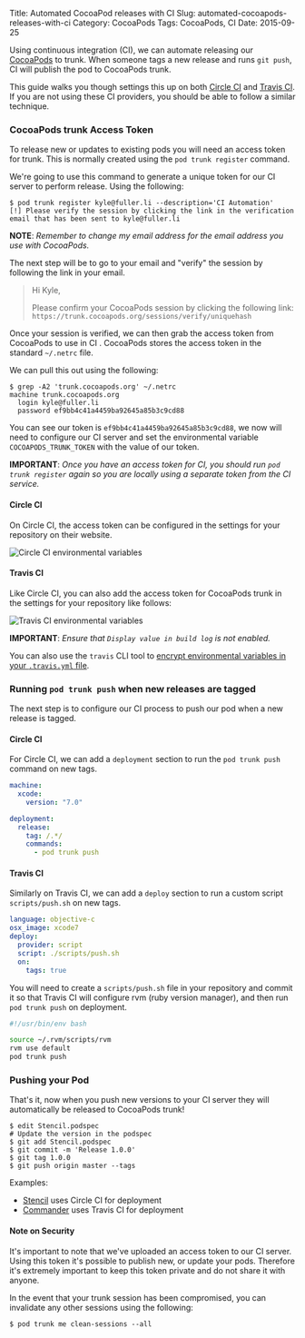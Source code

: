 Title: Automated CocoaPod releases with CI
Slug: automated-cocoapods-releases-with-ci
Category: CocoaPods
Tags: CocoaPods, CI
Date: 2015-09-25

Using continuous integration (CI), we can automate releasing our
[CocoaPods](https://cocoapods.org/) to trunk. When someone tags a new release
and runs `git push`, CI will publish the pod to CocoaPods trunk.

This guide walks you though settings this up on both
[Circle CI](https://circleci.com) and [Travis CI](https://travis-ci.org). If
you are not using these CI providers, you should be able to follow a similar
technique.

### CocoaPods trunk Access Token

To release new or updates to existing pods you will need an access token
for trunk. This is normally created using the `pod trunk register` command.

We're going to use this command to generate a unique token for our CI server to
perform release. Using the following:

```shell
$ pod trunk register kyle@fuller.li --description='CI Automation'
[!] Please verify the session by clicking the link in the verification email that has been sent to kyle@fuller.li
```

**NOTE**: *Remember to change my email address for the email address you use
with CocoaPods.*

The next step will be to go to your email and "verify" the session by following
the link in your email.

> Hi Kyle,
>
> Please confirm your CocoaPods session by clicking the following link:
> `https://trunk.cocoapods.org/sessions/verify/uniquehash`

Once your session is verified, we can then grab the access token from CocoaPods to use in CI . CocoaPods stores the access token in the standard `~/.netrc` file.

We can pull this out using the following:

```shell
$ grep -A2 'trunk.cocoapods.org' ~/.netrc
machine trunk.cocoapods.org
  login kyle@fuller.li
  password ef9bb4c41a4459ba92645a85b3c9cd88
```

You can see our token is `ef9bb4c41a4459ba92645a85b3c9cd88`, we now will need
to configure our CI server and set the environmental variable
`COCOAPODS_TRUNK_TOKEN` with the value of our token.

**IMPORTANT**: *Once you have an access token for CI, you should
run `pod trunk register` again so you are locally using a separate token from the CI service.*

#### Circle CI

On Circle CI, the access token can be configured in the settings for your repository on
their website.

![Circle CI environmental variables](/images/cocoapods-ci/circleci-env.png)

#### Travis CI

Like Circle CI, you can also add the access token for CocoaPods trunk in the settings for your repository like follows:

![Travis CI environmental variables](/images/cocoapods-ci/travisci-env.png)

**IMPORTANT**: *Ensure that `Display value in build log` is not enabled.*

You can also use the `travis` CLI tool to [encrypt environmental variables in your `.travis.yml` file](http://docs.travis-ci.com/user/encryption-keys/).

### Running `pod trunk push` when new releases are tagged

The next step is to configure our CI process to push our pod when a new release
is tagged.

#### Circle CI

For Circle CI, we can add a `deployment` section to run the `pod trunk push` command on new tags.

```yaml
machine:
  xcode:
    version: "7.0"

deployment:
  release:
    tag: /.*/
    commands:
      - pod trunk push
```

#### Travis CI

Similarly on Travis CI, we can add a `deploy` section to run a custom script
`scripts/push.sh` on new tags.

```yaml
language: objective-c
osx_image: xcode7
deploy:
  provider: script
  script: ./scripts/push.sh
  on:
    tags: true
```

You will need to create a `scripts/push.sh` file in your repository and commit
it so that Travis CI will configure rvm (ruby version manager), and then
run `pod trunk push` on deployment.

```bash
#!/usr/bin/env bash

source ~/.rvm/scripts/rvm
rvm use default
pod trunk push
```

### Pushing your Pod

That's it, now when you push new versions to your CI server they will automatically be released to CocoaPods trunk!

```shell
$ edit Stencil.podspec
# Update the version in the podspec
$ git add Stencil.podspec
$ git commit -m 'Release 1.0.0'
$ git tag 1.0.0
$ git push origin master --tags
```

Examples:

- [Stencil](https://github.com/kylef/Stencil/blob/0.3.0/circle.yml#L10) uses Circle CI for deployment
- [Commander](https://github.com/kylef/Commander/blob/0.2.1/.travis.yml#L9) uses Travis CI for deployment

#### Note on Security

It's important to note that we've uploaded an access token to our CI server.
Using this token it's possible to publish new, or update your pods.
Therefore it's extremely important to keep this token private and do not
share it with anyone.

In the event that your trunk session has been compromised, you can
invalidate any other sessions using the following:

```shell
$ pod trunk me clean-sessions --all
```


